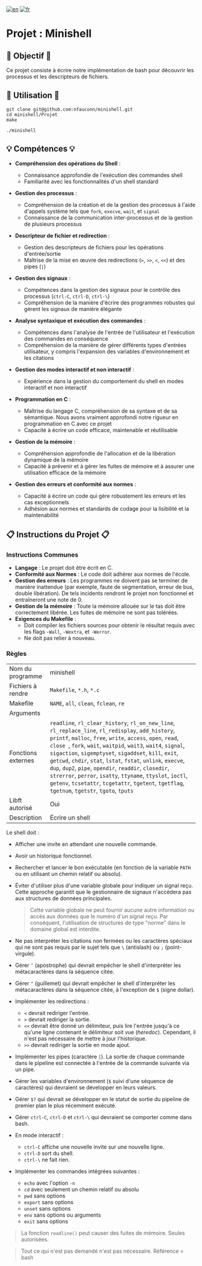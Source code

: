 [![en](https://img.shields.io/badge/lang-en-pink.svg)](https://github.com/nfauconn/minishell/blob/master/README.md)
[![fr](https://img.shields.io/badge/lang-fr-purple.svg)](https://github.com/nfauconn/minishell/blob/master/README.fr.md)

# Projet : Minishell

## 🏁 Objectif 🏁

Ce projet consiste à écrire notre implémentation de bash pour découvrir les processus et les descripteurs de fichiers.

## 🚀 Utilisation 🚀

```shell
git clone git@github.com:nfauconn/minishell.git
cd minishell/Projet
make
```

```shell
./minishell
```

## 💡 Compétences 💡

- **Compréhension des opérations du Shell** :
   - Connaissance approfondie de l'exécution des commandes shell
   - Familiarité avec les fonctionnalités d'un shell standard

- **Gestion des processus** :
   - Compréhension de la création et de la gestion des processus à l'aide d'appels système tels que `fork`, `execve`, `wait`, et `signal`
   - Connaissance de la communication inter-processus et de la gestion de plusieurs processus

- **Descripteur de fichier et redirection** :
   - Gestion des descripteurs de fichiers pour les opérations d'entrée/sortie
   - Maîtrise de la mise en œuvre des redirections (`>`, `>>`, `<`, `<<`) et des pipes (`|`)

- **Gestion des signaux** :
   - Compétences dans la gestion des signaux pour le contrôle des processus (`ctrl-C`, `ctrl-D`, `ctrl-\`)
   - Compréhension de la manière d'écrire des programmes robustes qui gèrent les signaux de manière élégante

- **Analyse syntaxique et exécution des commandes** :
    - Compétences dans l'analyse de l'entrée de l'utilisateur et l'exécution des commandes en conséquence
    - Compréhension de la manière de gérer différents types d'entrées utilisateur, y compris l'expansion des variables d'environnement et les citations

- **Gestion des modes interactif et non interactif** :
    - Expérience dans la gestion du comportement du shell en modes interactif et non interactif

- **Programmation en C** :
   - Maîtrise du langage C, compréhension de sa syntaxe et de sa sémantique. Nous avons vraiment approfondi notre rigueur en programmation en C avec ce projet
   - Capacité à écrire un code efficace, maintenable et réutilisable

- **Gestion de la mémoire** :
   - Compréhension approfondie de l'allocation et de la libération dynamique de la mémoire
   - Capacité à prévenir et à gérer les fuites de mémoire et à assurer une utilisation efficace de la mémoire

- **Gestion des erreurs et conformité aux normes** :
   - Capacité à écrire un code qui gère robustement les erreurs et les cas exceptionnels
   - Adhésion aux normes et standards de codage pour la lisibilité et la maintenabilité

## 📋 Instructions du Projet 📋

### Instructions Communes

- **Langage** : Le projet doit être écrit en C.
- **Conformité aux Normes** : Le code doit adhérer aux normes de l'école.
- **Gestion des erreurs** : Les programmes ne doivent pas se terminer de manière inattendue (par exemple, faute de segmentation, erreur de bus, double libération). De tels incidents rendront le projet non fonctionnel et entraîneront une note de 0.
- **Gestion de la mémoire** : Toute la mémoire allouée sur le tas doit être correctement libérée. Les fuites de mémoire ne sont pas tolérées.
- **Exigences du Makefile** :
   - Doit compiler les fichiers sources pour obtenir le résultat requis avec les flags `-Wall`, `-Wextra`, et `-Werror`.
   - Ne doit pas relier à nouveau.

### Règles

| | |
|--|--|
| Nom du programme | minishell |
Fichiers à rendre | `Makefile`, `*.h`, `*.c`
Makefile  | `NAME`, `all`, `clean`, `fclean`, `re`
Arguments | 
Fonctions externes | `readline`, `rl_clear_history`, `rl_on_new_line`, `rl_replace_line`, `rl_redisplay`, `add_history`, `printf`, `malloc`, `free`, `write`, `access`, `open`, `read`, `close `, `fork`, `wait`, `waitpid`, `wait3`, `wait4`, `signal`, `sigaction`, `sigemptyset`, `sigaddset`, `kill`, `exit`, `getcwd`, `chdir`, `stat`, `lstat`, `fstat`, `unlink`, `execve`, `dup`, `dup2`, `pipe`, `opendir`, `readdir`, `closedir`, `strerror`, `perror`, `isatty`, `ttyname`, `ttyslot`, `ioctl`, `getenv`, `tcsetattr`, `tcgetattr`, `tgetent`, `tgetflag`, `tgetnum`, `tgetstr`, `tgoto`, `tputs`
Libft autorisé | Oui
Description | Écrire un shell

Le shell doit :
- Afficher une invite en attendant une nouvelle commande.
- Avoir un historique fonctionnel.
- Rechercher et lancer le bon exécutable (en fonction de la variable `PATH` ou en utilisant un chemin relatif ou absolu).
- Éviter d'utiliser plus d'une variable globale pour indiquer un signal reçu. Cette approche garantit que le gestionnaire de signaux n'accédera pas aux structures de données principales.
	> Cette variable globale ne peut fournir aucune autre information ou accès aux données que le numéro d'un signal reçu. Par conséquent, l'utilisation de structures de type "norme" dans le domaine global est interdite.

- Ne pas interpréter les citations non fermées ou les caractères spéciaux qui ne sont pas requis par le sujet tels que `\` (antislash) ou `;` (point-virgule).
- Gérer `’` (apostrophe) qui devrait empêcher le shell d'interpréter les métacaractères dans la séquence citée.
- Gérer `"` (guillemet) qui devrait empêcher le shell d'interpréter les métacaractères dans la séquence citée, à l'exception de `$` (signe dollar).
- Implémenter les redirections :
	- `<` devrait rediriger l'entrée.
	- `>` devrait rediriger la sortie.
	- `<<` devrait être donné un délimiteur, puis lire l'entrée jusqu'à ce qu'une ligne contenant le délimiteur soit vue (*heredoc*). Cependant, il n'est pas nécessaire de mettre à jour l'historique.
    - `>>` devrait rediriger la sortie en mode ajout.
- Implémenter les pipes (caractère `|`). La sortie de chaque commande dans le pipeline est connectée à l'entrée de la commande suivante via un pipe.
- Gérer les variables d'environnement (`$` suivi d'une séquence de caractères) qui devraient se développer en leurs valeurs.
- Gérer `$?` qui devrait se développer en le statut de sortie du pipeline de premier plan le plus récemment exécuté.
- Gérer `ctrl-C`, `ctrl-D` et `ctrl-\` qui devraient se comporter comme dans bash.
- En mode interactif :
    - `ctrl-C` affiche une nouvelle invite sur une nouvelle ligne.
    - `ctrl-D` sort du shell.
    - `ctrl-\` ne fait rien.
- Implémenter les commandes intégrées suivantes :
    - `echo` avec l'option `-n`
    - `cd` avec seulement un chemin relatif ou absolu
    - `pwd` sans options
    - `export` sans options
    - `unset` sans options
    - `env` sans options ou arguments
    - `exit` sans options

> La fonction `readline()` peut causer des fuites de mémoire. Seules autorisées.

> Tout ce qui n'est pas demandé n'est pas nécessaire. Référence = bash